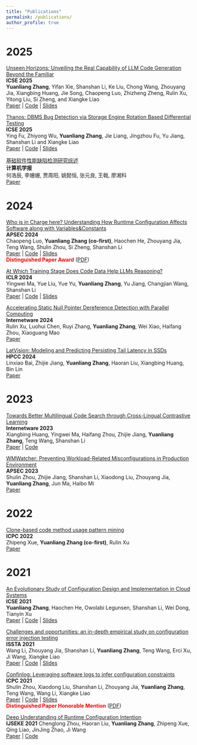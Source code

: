 ```yaml
---
title: "Publications"
permalink: /publications/
author_profile: true
---
```


2025
======

[Unseen Horizons: Unveiling the Real Capability of LLM Code Generation Beyond the Familiar](https://arxiv.org/pdf/2412.08109)   
**ICSE 2025**   
**Yuanliang Zhang**, Yifan Xie, Shanshan Li, Ke Liu, Chong Wang, Zhouyang Jia, Xiangbing Huang, Jie Song, Chaopeng Luo, Zhizheng Zheng, Rulin Xu, Yitong Liu, Si Zheng, and Xiangke Liao   
[Paper](https://arxiv.org/pdf/2412.08109) | [Code](https://github.com/zhangbuzhang/ObfusEval) | [Slides](/404/) 

[Thanos: DBMS Bug Detection via Storage Engine Rotation Based Differential Testing](/404/)   
**ICSE 2025**     
Ying Fu, Zhiyong Wu, **Yuanliang Zhang**, Jie Liang, Jingzhou Fu, Yu Jiang, Shanshan Li and Xiangke Liao   
[Paper](/404/) | [Code](https://github.com/Thanos2024/Thanos) | [Slides](/404/) 

[基础软件性能缺陷检测研究综述](/papers/JOC2025.pdf)   
**计算机学报**   
何浩辰, 李姗姗, 贾周阳, 姚懿恒, 张元良, 王戟, 廖湘科   
[Paper](/papers/JOC2025.pdf)


2024
======

[Who is in Charge here? Understanding How Runtime Configuration Affects Software along with Variables&Constants](/404/)   
**APSEC 2024**   
Chaopeng Luo, **Yuanliang Zhang (co-first)**, Haochen He, Zhouyang Jia, Teng Wang, Shulin Zhou, Si Zheng, Shanshan Li   
[Paper](/404/) | [Code](https://github.com/PCVAnonymous/PCVStudy) | [Slides](/slides/pcv_Study_Talk.pdf)    
**<font color="red">Distinguished Paper Award</font>** ([PDF](/awards/APSEC24.pdf))

[At Which Training Stage Does Code Data Help LLMs Reasoning?](https://arxiv.org/pdf/2309.16298)   
**ICLR 2024**   
Yingwei Ma, Yue Liu, Yue Yu, **Yuanliang Zhang**, Yu Jiang, Changjian Wang, Shanshan Li   
[Paper](https://arxiv.org/pdf/2309.16298) | [Code](https://github.com/yingweima2022/codellm) | [Slides](/slides/ICLR24.pdf)

[Accelerating Static Null Pointer Dereference Detection with Parallel Computing](/404/)   
**Internetware 2024**   
Rulin Xu, Luohui Chen, Ruyi Zhang, **Yuanliang Zhang**, Wei Xiao, Haifang Zhou, Xiaoguang Mao   
[Paper](/404/)

[LatVision: Modeling and Predicting Persisting Tail Latency in SSDs](/papers/hpcc24.pdf)   
**HPCC 2024**   
Linxiao Bai, Zhijie Jiang, **Yuanliang Zhang**, Haoran Liu, Xiangbing Huang, Bin Lin   
[Paper](/papers/hpcc24.pdf)

2023
======

[Towards Better Multilingual Code Search through Cross-Lingual Contrastive Learning](https://drive.google.com/file/d/1GRIzSoDYOedcqRh5y974qc4jnsGVxBAo/view)   
**Internetware 2023**   
Xiangbing Huang, Yingwei Ma, Haifang Zhou, Zhijie Jiang, **Yuanliang Zhang**, Teng Wang, Shanshan Li   
[Paper](https://drive.google.com/file/d/1GRIzSoDYOedcqRh5y974qc4jnsGVxBAo/view) | [Code](https://github.com/yingweima2022/LAMCode) 


[WMWatcher: Preventing Workload-Related Misconfigurations in Production Environment](https://drive.google.com/file/d/1-zOdjGGBFSzkszX8dQdIOM_WZU6Eht32/view)   
**APSEC 2023**   
Shulin Zhou, Zhijie Jiang, Shanshan Li, Xiaodong Liu, Zhouyang Jia, **Yuanliang Zhang**, Jun Ma, Haibo Mi   
[Paper](https://drive.google.com/file/d/1-zOdjGGBFSzkszX8dQdIOM_WZU6Eht32/view) 

2022
======

[Clone-based code method usage pattern mining](https://arxiv.org/pdf/2109.13099)   
**ICPC 2022**   
Zhipeng Xue, **Yuanliang Zhang (co-first)**, Rulin Xu   
[Paper](https://arxiv.org/pdf/2109.13099)  


2021
======

[An Evolutionary Study of Configuration Design and Implementation in Cloud Systems](https://arxiv.org/pdf/2102.07052)   
**ICSE 2021**   
**Yuanliang Zhang**, Haochen He, Owolabi Legunsen, Shanshan Li, Wei Dong, Tianyin Xu   
[Paper](https://arxiv.org/pdf/2102.07052) | [Code](https://github.com/zhangbuzhang/open-cevo) | [Slides](/slides/cevo.pdf)


[Challenges and opportunities: an in-depth empirical study on configuration error injection testing](https://drive.google.com/file/d/1rGm5U5JLvpjkC-hLxOdOO5i2OqOnsg39/view?pli=1)   
**ISSTA 2021**   
Wang Li, Zhouyang Jia, Shanshan Li, **Yuanliang Zhang**, Teng Wang, Erci Xu, Ji Wang, Xiangke Liao   
[Paper](https://drive.google.com/file/d/1rGm5U5JLvpjkC-hLxOdOO5i2OqOnsg39/view?pli=1) | [Code](https://github.com/ConfEIT-code/CeitInspector) | [Slides](/slides/confuzz.pdf)


[Confinlog: Leveraging software logs to infer configuration constraints](https://arxiv.org/pdf/2103.11561)   
**ICPC 2021**   
Shulin Zhou, Xiaodong Liu, Shanshan Li, Zhouyang Jia, **Yuanliang Zhang**, Teng Wang, Wang Li, Xiangke Liao   
[Paper](https://arxiv.org/pdf/2103.11561) | [Code](https://github.com/zhou-shulin/ConfInLog-Src) | [Slides](/slides/confinlog.pdf)   
**<font color="red">Distinguished Paper Honorable Mention</font>** ([PDF](/awards/ICPC21.pdf))

[Deep Understanding of Runtime Configuration Intention](https://drive.google.com/file/d/1q--5lFW_CM7j9xYLWy81D7v79_GHhjFi/view)   
**IJSEKE 2021**
Chenglong Zhou, Haoran Liu, **Yuanliang Zhang**, Zhipeng Xue, Qing Liao, JinJing Zhao, Ji Wang   
[Paper](https://drive.google.com/file/d/1q--5lFW_CM7j9xYLWy81D7v79_GHhjFi/view) | [Code](https://github.com/HaoranLiu14/Configuration-Intention-Dataset)
